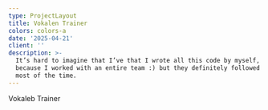 ```yaml
---
type: ProjectLayout
title: Vokalen Trainer
colors: colors-a
date: '2025-04-21'
client: ''
description: >-
  It’s hard to imagine that I’ve that I wrote all this code by myself, probably
  because I worked with an entire team :) but they definitely followed my lead
  most of the time.
---
```

Vokaleb Trainer

